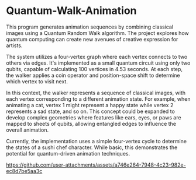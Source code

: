 # Quantum-Walk-Animation
This program generates animation sequences by combining classical images using a Quantum Random Walk algorithm. The project explores how quantum computing can create new avenues of creative expression for artists.

The system utilizes a four-vertex graph where each vertex connects to two others via edges. It's implemented as a small quantum circuit using only two qubits, capable of calculating 100 vertices in 4.53 seconds. At each step, the walker applies a coin operator and position-space shift to determine which vertex to visit next.

In this context, the walker represents a sequence of classical images, with each vertex corresponding to a different animation state. For example, when animating a cat, vertex 1 might represent a happy state while vertex 2 represents a sad state, and so on. This concept could be expanded to develop complex geometries where features like ears, eyes, or paws are mapped to sheets of qubits, allowing entangled edges to influence the overall animation.

Currently, the implementation uses a simple four-vertex cycle to determine the states of a sushi chef character. While basic, this demonstrates the potential for quantum-driven animation techniques.


https://github.com/user-attachments/assets/a746e264-7948-4c23-982e-ec8d7be5aa3c

